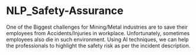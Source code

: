 # NLP_Safety-Assurance
One of the Biggest challenges for Mining/Metal industries are to save their  employees from Accidents/Injuries in workplace. Unfortunately, sometimes  employees also die in such environment. Using AI techniques, we can help the  professionals to highlight the safety risk as per the incident description.
